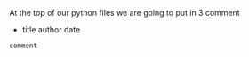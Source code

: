 At the top of our python files we are going to put in 3 comment

  * title
author
date

```
comment
```
